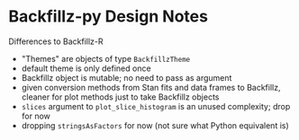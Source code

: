 # Backfillz-py Design Notes

Differences to Backfillz-R

- "Themes" are objects of type `BackfillzTheme`
- default theme is only defined once
- Backfillz object is mutable; no need to pass as argument
- given conversion methods from Stan fits and data frames to Backfillz, cleaner for plot methods just to take 
  Backfillz objects 
- `slices` argument to `plot_slice_histogram` is an unused complexity; drop for now
- dropping `stringsAsFactors` for now (not sure what Python equivalent is)
